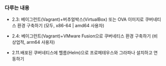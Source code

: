 ### 다루는 내용 
- 2.3: 베이그런트(Vagrant)+버추얼박스(VirtualBox) 또는 OVA 이미지로 쿠버네티스 환경 구축하기 (모두, x86-64 | amd64 사용자)
- 2.4: 베이그런트(Vagrant)+VMware Fusion으로 쿠버네티스 환경 구축하기 (비상업적, arm64 사용자)

- 2.11.배포된 쿠버네티스에 헬름(Helm)으로 프로메테우스와 그라파나 설치하고 연동하기
